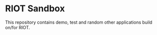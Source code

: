 RIOT Sandbox
===========

This repository contains demo, test and random other applications build on/for RIOT.
